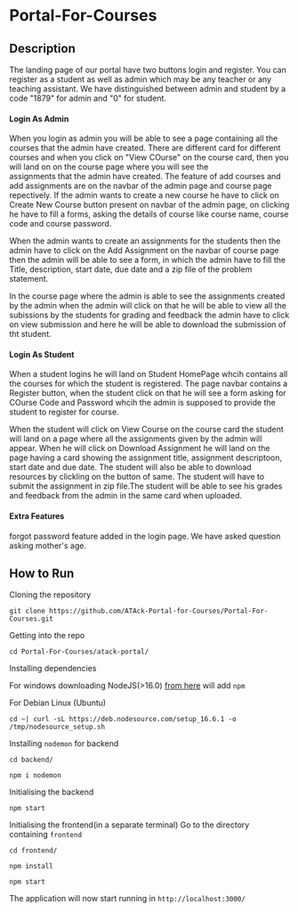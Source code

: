 # Portal-For-Courses

## Description
   The landing page of our portal have two buttons login and register. You can register as a student as well as admin which may be any teacher or any   teaching assistant. We have distinguished between admin and student by a code "1879" for admin and "0" for student. 
   #### Login As Admin

   When you login as admin you will be able to see a page containing all the courses that the admin have created. There are different card for           different courses and when you click on "View COurse" on the course card, then you will land on on the course page where you will see the   
   assignments that the admin have created. The feature of add courses and add assignments are on the navbar of the admin page and course page
   repectively.
   If the admin wants to create a new course he have to click on Create New Course button present on navbar of the admin page, on clicking he have to
   fill a forms, asking the details of course like course name, course code and course password.
  
  When the admin wants to create an assignments for the students then the admin have to click on the Add Assignment on the navbar of course page
  then the admin will be able to see a form, in which the admin have to fill the Title, description, start date, due date and a zip file of the
  problem statement.
   
   
   In the course page where the admin is able to see the assignments created by the admin when the admin will click on that he will be able to view all the subissions by the students for grading and feedback the admin have to click on view submission and here he will be able to download the submission of tht student.
   
   #### Login As Student
   When a student logins he will land on Student HomePage whcih contains all the courses for which the student is registered. The page navbar contains a Register button, when the student click on that he will see a form asking for COurse Code and Password whcih the admin is supposed to provide the student to register for course.
   
   When the student will click on View Course on the course card the student will land on a page where all the assignments given by the admin will appear. When he will click on Download Assignment he will land on the page having a card showing the assignment title, assignment descriptoon, start date and due date. The student will also be able to download resources by clickling on the button of same. The student will have to submit the assignment in zip file.The student will be able to see his grades and feedback from the admin in the same card when uploaded. 
   
   
   #### Extra Features
   forgot password feature added in the login page. We have asked question asking mother's age.
   
## How to Run 
  Cloning the repository
  
  `git clone https://github.com/ATAck-Portal-for-Courses/Portal-For-Courses.git`
  
  Getting into the repo
  
  `cd Portal-For-Courses/atack-portal/`
  
  Installing dependencies
  
  For windows downloading NodeJS(>16.0) [from here](https://nodejs.org/en/download/) will add `npm` 
  
  For Debian Linux (Ubuntu) 
  
  `cd ~| curl -sL https://deb.nodesource.com/setup_16.6.1 -o /tmp/nodesource_setup.sh`
  
  Installing `nodemon` for backend
  
  `cd backend/`
  
  `npm i nodemon`
  
  Initialising the backend
  
  `npm start`
  
  Initialising the frontend(in a separate terminal)
  Go to the directory containing `frontend`
  
  `cd frontend/`
 
  `npm install`
  
  `npm start`
  
  The application will now start running in `http://localhost:3000/`
  
